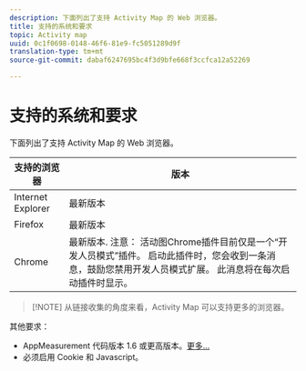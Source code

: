```yaml
---
description: 下面列出了支持 Activity Map 的 Web 浏览器。
title: 支持的系统和要求
topic: Activity map
uuid: 0c1f0698-0148-46f6-81e9-fc5051289d9f
translation-type: tm+mt
source-git-commit: dabaf6247695bc4f3d9bfe668f3ccfca12a52269

---
```



# 支持的系统和要求

下面列出了支持 Activity Map 的 Web 浏览器。

| 支持的浏览器 | 版本 |
|--- |--- |
| Internet Explorer | 最新版本 |
| Firefox | 最新版本 |
| Chrome | 最新版本. 注意： 活动图Chrome插件目前仅是一个“开发人员模式”插件。 启动此插件时，您会收到一条消息，鼓励您禁用开发人员模式扩展。 此消息将在每次启动插件时显示。 |

>[!NOTE] 从链接收集的角度来看，Activity Map 可以支持更多的浏览器。

其他要求：

* AppMeasurement 代码版本 1.6 或更高版本。[更多...](/help/analyze/activity-map/activitymap-getting-started/activitymap-getting-started-admins/activitymap-enable.md)
* 必须启用 Cookie 和 Javascript。

